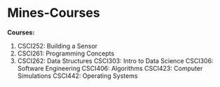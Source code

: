 # Mines-Courses
**Courses:**
1. CSCI252: Building a Sensor
1. CSCI261: Programming Concepts
1. CSCI262: Data Structures
CSCI303: Intro to Data Science
CSCI306: Software Engineering
CSCI406: Algorithms
CSCI423: Computer Simulations
CSCI442: Operating Systems
